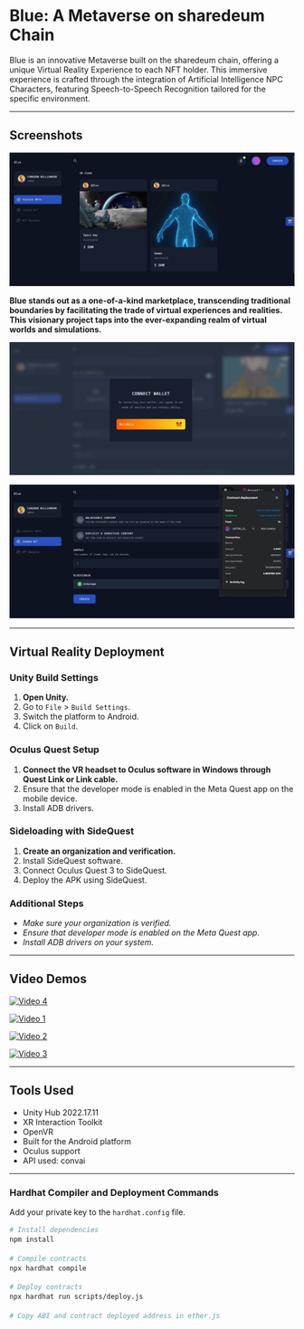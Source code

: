 # Blue: A Metaverse on sharedeum Chain

Blue is an innovative Metaverse built on the sharedeum chain, offering a unique Virtual Reality Experience to each NFT holder. This immersive experience is crafted through the integration of Artificial Intelligence NPC Characters, featuring Speech-to-Speech Recognition tailored for the specific environment.

---

## Screenshots

![Screenshot 1](https://raw.githubusercontent.com/dharshini78/fi_GA/master/WhatsApp%20Image%202024-03-13%20at%2021.35.32_ebf44dbc.jpg)


**Blue stands out as a one-of-a-kind marketplace, transcending traditional boundaries by facilitating the trade of virtual experiences and realities. This visionary project taps into the ever-expanding realm of virtual worlds and simulations.**

![Screenshot 2](https://github.com/dharshini78/fi_GA/blob/master/WhatsApp%20Image%202024-03-13%20at%2021.39.15_1a102804.jpg)

![Screenshot 3](https://raw.githubusercontent.com/dharshini78/fi_GA/master/WhatsApp%20Image%202024-03-13%20at%2021.39.24_8c6771bb.jpg)

---

## Virtual Reality Deployment

### Unity Build Settings

1. **Open Unity.**
2. Go to `File` > `Build Settings`.
3. Switch the platform to Android.
4. Click on `Build`.

### Oculus Quest Setup

1. **Connect the VR headset to Oculus software in Windows through Quest Link or Link cable.**
2. Ensure that the developer mode is enabled in the Meta Quest app on the mobile device.
3. Install ADB drivers.

### Sideloading with SideQuest

1. **Create an organization and verification.**
2. Install SideQuest software.
3. Connect Oculus Quest 3 to SideQuest.
4. Deploy the APK using SideQuest.

### Additional Steps

- *Make sure your organization is verified.*
- *Ensure that developer mode is enabled on the Meta Quest app.*
- *Install ADB drivers on your system.*

---

## Video Demos

[![Video 4](https://img.youtube.com/vi/ef_stKFfyLo/0.jpg)](https://youtu.be/ef_stKFfyLo?si=AqWezdHeS2zJ7Qiy)

[![Video 1](https://img.youtube.com/vi/H4OS9k4HyqQ/0.jpg)](https://www.youtube.com/shorts/H4OS9k4HyqQ?feature=share)

[![Video 2](https://img.youtube.com/vi/0kFvaxkG-2o/0.jpg)](https://youtube.com/shorts/0kFvaxkG-2o?si=wXc137uYH8Wj6EVm)

[![Video 3](https://img.youtube.com/vi/oJYk3RbM5vQ/0.jpg)](https://youtube.com/shorts/oJYk3RbM5vQ?si=dOeTKg5SDbCersGm)

---

## Tools Used

- Unity Hub 2022.17.11
- XR Interaction Toolkit
- OpenVR
- Built for the Android platform
- Oculus support
- API used: convai

---

### Hardhat Compiler and Deployment Commands

Add your private key to the `hardhat.config` file.

```bash
# Install dependencies
npm install

# Compile contracts
npx hardhat compile

# Deploy contracts
npx hardhat run scripts/deploy.js

# Copy ABI and contract deployed address in ether.js
